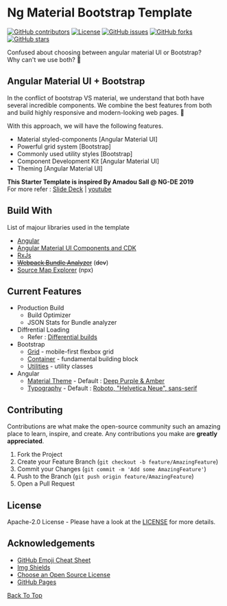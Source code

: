 # Ng Material Bootstrap Template

[![GitHub contributors](https://img.shields.io/github/contributors/BalajiDany/ng-material-bootstrap-template.svg)](https://github.com/BalajiDany/ng-material-bootstrap-template/graphs/contributors)
[![License](https://img.shields.io/badge/License-Apache%202.0-blue.svg)](https://github.com/BalajiDany/ng-material-bootstrap-template/blob/main/LICENSE)
[![GitHub issues](https://img.shields.io/github/issues/BalajiDany/ng-material-bootstrap-template.svg)](https://github.com/BalajiDany/ng-material-bootstrap-template/issues)
[![GitHub forks](https://img.shields.io/github/forks/BalajiDany/ng-material-bootstrap-template.svg)](https://github.com/BalajiDany/ng-material-bootstrap-template/network)
[![GitHub stars](https://img.shields.io/github/stars/BalajiDany/ng-material-bootstrap-template.svg)](https://github.com/BalajiDany/ng-material-bootstrap-template/stargazers)

Confused about choosing between angular material UI or Bootstrap? <br>
Why can't we use both? :thinking:


## Angular Material UI + Bootstrap

In the conflict of bootstrap VS material, we understand that both have several incredible components. We combine the best features from both and build highly responsive and modern-looking web pages. :tada:

 With this approach, we will have the following features.

* Material styled-components [Angular Material UI]
* Powerful grid system [Bootstrap]
* Commonly used utility styles [Bootstrap]
* Component Development Kit [Angular Material UI]
* Theming [Angular Material UI]

**This Starter Template is inspired By Amadou Sall @ NG-DE 2019**<br>
For more refer : 
[Slide Deck](https://speakerdeck.com/ahasall/angular-material-or-bootstrap-stop-asking-the-question-at-ng-de-2019) | [youtube](https://www.youtube.com/watch?v=6MgOHuxz2Ow)


## Build With

List of majour libraries used in the template

- [Angular](https://angular.io)
- [Angular Material UI Components and CDK](https://material.angular.io)
- [RxJs](https://rxjs-dev.firebaseapp.com)
- ~~[Webpack Bundle Analyzer](https://www.npmjs.com/package/webpack-bundle-analyzer)~~ (~~dev~~)
- [Source Map Explorer](https://github.com/danvk/source-map-explorer) (npx)


## Current Features

- Production Build  
  - Build Optimizer
  - JSON Stats for Bundle analyzer
- Diffrential Loading
  - Refer : [Differential builds](https://angular.io/guide/deployment#differential-loading)
- Bootstrap
  - [Grid](https://getbootstrap.com/docs/5.0/layout/grid/) - mobile-first flexbox grid
  - [Container](https://getbootstrap.com/docs/5.0/layout/containers/) - fundamental building block
  - [Utilities](https://getbootstrap.com/docs/5.0/utilities) - utility classes
- Angular
  - [Material Theme](https://material.angular.io/guide/theming) - Default : [Deep Purple & Amber](src/styles/theming.scss)
  - [Typography](https://material.angular.io/guide/typography) - Default : [Roboto, "Helvetica Neue", sans-serif](src/styles/typography.scss)


## Contributing

Contributions are what make the open-source community such an amazing place to learn, inspire, and create. Any contributions you make are **greatly appreciated**.

1. Fork the Project
2. Create your Feature Branch (`git checkout -b feature/AmazingFeature`)
3. Commit your Changes (`git commit -m 'Add some AmazingFeature'`)
4. Push to the Branch (`git push origin feature/AmazingFeature`)
5. Open a Pull Request


## License

Apache-2.0 License - Please have a look at the [LICENSE](LICENSE) for more details.

## Acknowledgements

* [GitHub Emoji Cheat Sheet](https://www.webpagefx.com/tools/emoji-cheat-sheet)
* [Img Shields](https://shields.io)
* [Choose an Open Source License](https://choosealicense.com)
* [GitHub Pages](https://pages.github.com)

[Back To Top](#ng-material-bootstrap-template)
